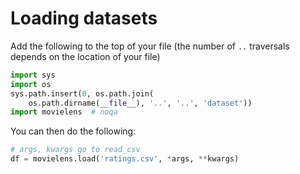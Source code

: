 # Loading datasets

Add the following to the top of your file (the number of `..` traversals depends on the location of your file) 
```python
import sys
import os
sys.path.insert(0, os.path.join(
    os.path.dirname(__file__), '..', '..', 'dataset'))
import movielens  # noqa
```

You can then do the following:

```python
# args, kwargs go to read_csv
df = movielens.load('ratings.csv', *args, **kwargs)
```